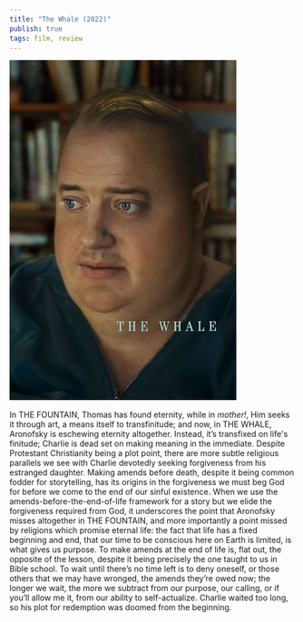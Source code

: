 ```yaml
---
title: "The Whale (2022)"
publish: true
tags: film, review
---
```


<img src="/images/whale.jpeg" width="400">

In THE FOUNTAIN, Thomas has found eternity, while in _mother!_, Him
seeks it through art, a means itself to transfinitude; and now, in THE
WHALE, Aronofsky is eschewing eternity altogether. Instead, it’s
transfixed on life's finitude; Charlie is dead set on making meaning
in the immediate. Despite Protestant Christianity being a plot point,
there are more subtle religious parallels we see with Charlie
devotedly seeking forgiveness from his estranged daughter. Making
amends before death, despite it being common fodder for storytelling,
has its origins in the forgiveness we must beg God for before we come
to the end of our sinful existence. When we use the
amends-before-the-end-of-life framework for a story but we elide the
forgiveness required from God, it underscores the point that Aronofsky
misses altogether in THE FOUNTAIN, and more importantly a point missed
by religions which promise eternal life: the fact that life has a
fixed beginning and end, that our time to be conscious here on Earth
is limited, is what gives us purpose. To make amends at the end of
life is, flat out, the opposite of the lesson, despite it being
precisely the one taught to us in Bible school. To wait until there’s
no time left is to deny oneself, or those others that we may have
wronged, the amends they’re owed now; the longer we wait, the more we
subtract from our purpose, our calling, or if you’ll allow me it, from
our ability to self-actualize. Charlie waited too long, so his plot
for redemption was doomed from the beginning.
